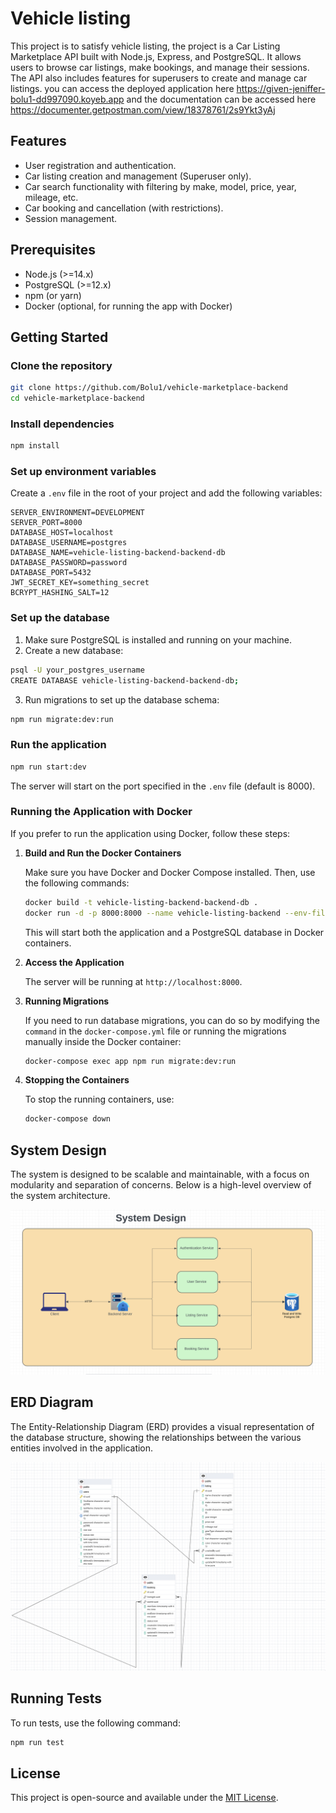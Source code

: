 # Vehicle listing

This project is to satisfy vehicle listing, the project is a Car Listing Marketplace API built with Node.js, Express, and PostgreSQL. It allows users to browse car listings, make bookings, and manage their sessions. The API also includes features for superusers to create and manage car listings. you can access the deployed application here https://given-jeniffer-bolu1-dd997090.koyeb.app and the documentation can be accessed here https://documenter.getpostman.com/view/18378761/2s9Ykt3yAj

## Features

- User registration and authentication.
- Car listing creation and management (Superuser only).
- Car search functionality with filtering by make, model, price, year, mileage, etc.
- Car booking and cancellation (with restrictions).
- Session management.

## Prerequisites

- Node.js (>=14.x)
- PostgreSQL (>=12.x)
- npm (or yarn)
- Docker (optional, for running the app with Docker)

## Getting Started

### Clone the repository

```bash
git clone https://github.com/Bolu1/vehicle-marketplace-backend
cd vehicle-marketplace-backend
```

### Install dependencies

```bash
npm install
```

### Set up environment variables

Create a `.env` file in the root of your project and add the following variables:

```plaintext
SERVER_ENVIRONMENT=DEVELOPMENT
SERVER_PORT=8000
DATABASE_HOST=localhost
DATABASE_USERNAME=postgres
DATABASE_NAME=vehicle-listing-backend-backend-db
DATABASE_PASSWORD=password
DATABASE_PORT=5432
JWT_SECRET_KEY=something_secret
BCRYPT_HASHING_SALT=12
```

### Set up the database

1. Make sure PostgreSQL is installed and running on your machine.
2. Create a new database:

```bash
psql -U your_postgres_username
CREATE DATABASE vehicle-listing-backend-backend-db;
```

3. Run migrations to set up the database schema:

```bash
npm run migrate:dev:run
```

### Run the application

```bash
npm run start:dev
```

The server will start on the port specified in the `.env` file (default is 8000).

### Running the Application with Docker

If you prefer to run the application using Docker, follow these steps:

1. **Build and Run the Docker Containers**

   Make sure you have Docker and Docker Compose installed. Then, use the following commands:

   ```bash
   docker build -t vehicle-listing-backend-backend-db .
   docker run -d -p 8000:8000 --name vehicle-listing-backend --env-file .env vehicle-listing-backend-backend-db
   ```

   This will start both the application and a PostgreSQL database in Docker containers.

2. **Access the Application**

   The server will be running at `http://localhost:8000`.

3. **Running Migrations**

   If you need to run database migrations, you can do so by modifying the `command` in the `docker-compose.yml` file or running the migrations manually inside the Docker container:

   ```bash
   docker-compose exec app npm run migrate:dev:run
   ```

4. **Stopping the Containers**

   To stop the running containers, use:

   ```bash
   docker-compose down
   ```

## System Design

The system is designed to be scalable and maintainable, with a focus on modularity and separation of concerns. Below is a high-level overview of the system architecture.

![System Design](./readmeImages/system-design-diagram.png)

## ERD Diagram

The Entity-Relationship Diagram (ERD) provides a visual representation of the database structure, showing the relationships between the various entities involved in the application.

![ERD Diagram](./readmeImages/erd-diagram.png)

## Running Tests

To run tests, use the following command:

```bash
npm run test
```

## License

This project is open-source and available under the [MIT License](LICENSE).
